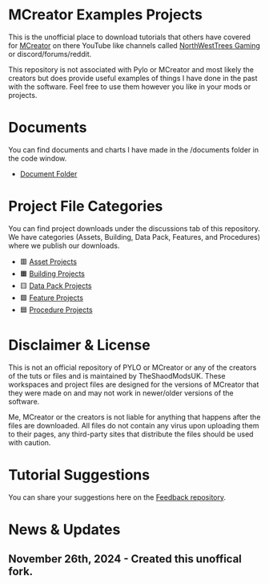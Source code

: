 # MCreator Examples Projects
This is the unofficial place to download tutorials that others have covered for [MCreator](https://mcreator.net/) on there YouTube like channels called [NorthWestTrees Gaming](https://www.youtube.com/channel/UC8XYkALuEvGlKhza5Uyb7uQ) or discord/forums/reddit.   
  
This repository is not associated with Pylo or MCreator and most likely the creators but does provide useful examples of things I have done in the past with the software. Feel free to use them however you like in your mods or projects.

# Documents
You can find documents and charts I have made in the /documents folder in the code window.
- [Document Folder]([https://github.com/MCreator-Examples/Projects/tree/main/Documents](https://github.com/TheShadowModsUK/MCRProjects/tree/main/Documents))

# Project File Categories
You can find project downloads under the discussions tab of this repository.  
We have categories (Assets, Building, Data Pack, Features, and Procedures) where we publish our downloads.
- 🟥 [Asset Projects]()
- 🟧 [Building Projects](https://github.com/TheShadowModsUK/MCRProjects/discussions/categories/asset-projects)
- 🟨 [Data Pack Projects](https://github.com/MCreator-Examples/Projects/discussions/categories/data-packs)
- 🟩 [Feature Projects](https://github.com/TheShadowModsUK/MCRProjects/discussions/categories/feature-projects)
- 🟦 [Procedure Projects](https://github.com/TheShadowModsUK/MCRProjects/discussions/categories/procedure-projects)

# Disclaimer & License
  This is not an official repository of PYLO or MCreator or any of the creators of the tuts or files and is maintained by TheShaodModsUK. These workspaces and project files are designed for the versions of MCreator that they were made on and may not work in newer/older versions of the software.

Me, MCreator or the creators is not liable for anything that happens after the files are downloaded. All files do not contain any virus upon uploading them to their pages, any third-party sites that distribute the files should be used with caution.

# Tutorial Suggestions
You can share your suggestions here on the [Feedback repository](https://github.com/TheShadowModsUK/Feedback).

# News & Updates
## November 26th, 2024 - Created this unoffical fork.
